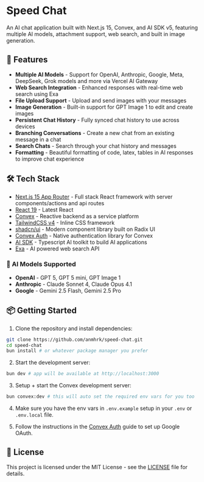 # Speed Chat

An AI chat application built with Next.js 15, Convex, and AI SDK v5, featuring multiple AI models, attachment support, web search, and built in image generation.

## 🚀 Features

- **Multiple AI Models** - Support for OpenAI, Anthropic, Google, Meta, DeepSeek, Grok models and more via Vercel AI Gateway
- **Web Search Integration** - Enhanced responses with real-time web search using Exa
- **File Upload Support** - Upload and send images with your messages
- **Image Generation** - Built-in support for GPT Image 1 to edit and create images
- **Persistent Chat History** - Fully synced chat history to use across devices
- **Branching Conversations** - Create a new chat from an existing message in a chat
- **Search Chats** - Search through your chat history and messages
- **Formatting** - Beautiful formatting of code, latex, tables in AI responses to improve chat experience

## 🛠 Tech Stack

- [Next.js 15 App Router](https://nextjs.org) - Full stack React framework with server components/actions and api routes
- [React 19](https://react.dev) - Latest React
- [Convex](https://www.convex.dev) - Reactive backend as a service platform
- [TailwindCSS v4](https://tailwindcss.com) - Inline CSS framework
- [shadcn/ui](https://ui.shadcn.com) - Modern component library built on Radix UI
- [Convex Auth](https://labs.convex.dev/auth) - Native authentication library for Convex
- [AI SDK](https://ai-sdk.dev) - Typescript AI toolkit to build AI applications
- [Exa](https://exa.ai) - AI powered web search API

### 🤖 AI Models Supported

- **OpenAI** - GPT 5, GPT 5 mini, GPT Image 1
- **Anthropic** - Claude Sonnet 4, Claude Opus 4.1
- **Google** - Gemini 2.5 Flash, Gemini 2.5 Pro

## 📦 Getting Started

1. Clone the repository and install dependencies:

```bash
git clone https://github.com/anmhrk/speed-chat.git
cd speed-chat
bun install # or whatever package manager you prefer
```

2. Start the development server:

```bash
bun dev # app will be available at http://localhost:3000
```

3. Setup + start the Convex development server:

```bash
bun convex:dev # this will auto set the required env vars for you too
```

4. Make sure you have the env vars in `.env.example` setup in your `.env` or `.env.local` file.

5. Follow the instructions in the [Convex Auth](https://labs.convex.dev/auth/setup) guide to set up Google OAuth.

## 📄 License

This project is licensed under the MIT License - see the [LICENSE](LICENSE) file for details.
